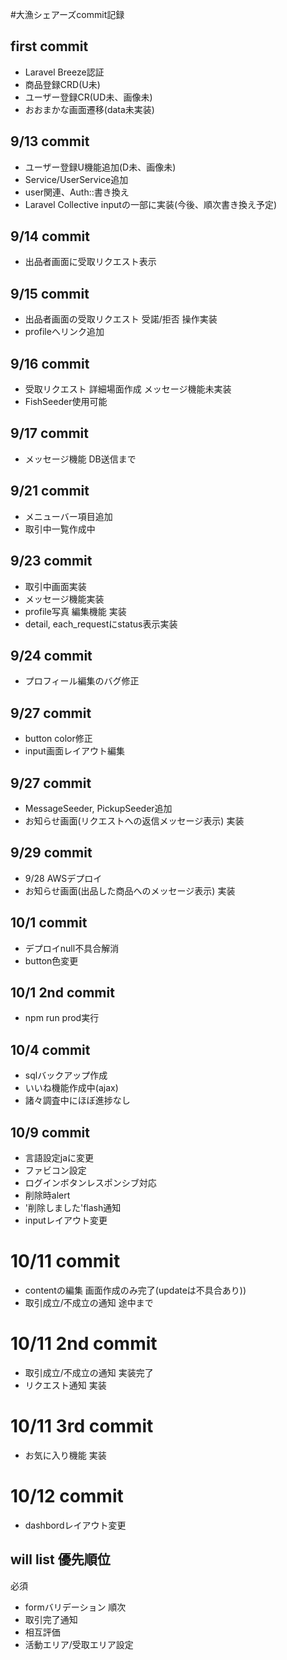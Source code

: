 #大漁シェアーズcommit記録
## first commit
- Laravel Breeze認証
- 商品登録CRD(U未)
- ユーザー登録CR(UD未、画像未)
- おおまかな画面遷移(data未実装)

## 9/13 commit
- ユーザー登録U機能追加(D未、画像未)
- Service/UserService追加
- user関連、Auth::書き換え
- Laravel Collective inputの一部に実装(今後、順次書き換え予定)

## 9/14 commit
- 出品者画面に受取リクエスト表示

## 9/15 commit
- 出品者画面の受取リクエスト 受諾/拒否 操作実装
- profileへリンク追加

## 9/16 commit
- 受取リクエスト 詳細場面作成 メッセージ機能未実装
- FishSeeder使用可能

## 9/17 commit
- メッセージ機能 DB送信まで

## 9/21 commit
- メニューバー項目追加
- 取引中一覧作成中

## 9/23 commit
- 取引中画面実装
- メッセージ機能実装
- profile写真 編集機能 実装
- detail, each_requestにstatus表示実装

## 9/24 commit
- プロフィール編集のバグ修正

## 9/27 commit
- button color修正
- input画面レイアウト編集

## 9/27 commit
- MessageSeeder, PickupSeeder追加
- お知らせ画面(リクエストへの返信メッセージ表示) 実装

## 9/29 commit
- 9/28 AWSデプロイ
- お知らせ画面(出品した商品へのメッセージ表示) 実装

## 10/1 commit
- デプロイnull不具合解消
- button色変更

## 10/1 2nd commit
- npm run prod実行

## 10/4 commit
- sqlバックアップ作成
- いいね機能作成中(ajax)
- 諸々調査中にほぼ進捗なし

## 10/9 commit
- 言語設定jaに変更
- ファビコン設定
- ログインボタンレスポンシブ対応
- 削除時alert
- '削除しました'flash通知
- inputレイアウト変更

# 10/11 commit
- contentの編集 画面作成のみ完了(updateは不具合あり))
- 取引成立/不成立の通知 途中まで

# 10/11 2nd commit
- 取引成立/不成立の通知 実装完了
- リクエスト通知 実装

# 10/11 3rd commit
- お気に入り機能 実装

# 10/12  commit
- dashbordレイアウト変更

## will list 優先順位
必須
- formバリデーション
順次
- 取引完了通知
- 相互評価
- 活動エリア/受取エリア設定



